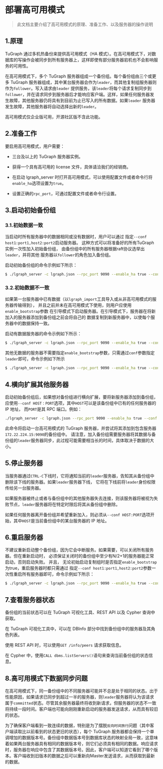 # 部署高可用模式

> 此文档主要介绍了高可用模式的原理、准备工作、以及服务器的操作说明

## 1.原理

TuGraph 通过多机热备份来提供高可用模式（HA 模式）。在高可用模式下，对数据库的写操作会被同步到所有服务器上，这样即使有部分服务器宕机也不会影响服务的可用性。

在高可用模式下，多个 TuGraph 服务器组成一个备份组。每个备份组由三个或更多 TuGraph 服务器组成，其中某台服务器会作为`leader`，而其他复制组服务器则作为`follower`。写入请求由`leader`
提供服务，该`leader`将每个请求复制同步到`follower`，并在请求同步到服务器后才能响应客户端。这样，如果任何服务器发生故障，其他服务器仍将具有到目前为止已写入的所有数据。如果`leader`
服务器发生故障，其他服务器将自动选择出新的`leader`。

高可用模式仅企业版可用，开源社区版不含此功能。

## 2.准备工作

要启用高可用模式，用户需要：

- 三台及以上的 TuGraph 服务器实例。

- 获得一个具有高可用的 license 文件，具体请洽我们的经销商。

- 在启动 lgraph_server 时打开高可用模式，可以使用配置文件或者命令行将`enable_ha`选项设置为`true`。

- 设置正确的`rpc_port`，可通过配置文件或者命令行设置。

## 3.启动初始备份组

### 3.1.初始数据一致

当启动时所有服务器中的数据相同或没有数据时，用户可以通过
指定`--conf host1:port1,host2:port2`启动服务器。
这种方式可以将准备好的所有TuGraph实例一次性加入初始备份组，
由备份组中的所有服务器根据raft协议选举出`leader`，并将其他
服务器以`follower`的角色加入备份组。

启动初始备份组的命令示例如下所示：

```bash
$ ./lgraph_server -c lgraph.json --rpc_port 9090 --enable_ha true --conf 172.22.224.15:9090,172.22.224.16:9090,172.22.224.17:9090
```

### 3.2.初始数据不一致

如果第一台服务器中已有数据（以`lgraph_import`工具导入或从非高可用模式的服务器传输得到），
并且之前并未在高可用模式下使用，则用户应使用`enable_bootstrap`参数
在引导模式下启动服务器。在引导模式下，服务器在将新加入的服务器添加到备份组之前会将自己的
数据复制到新服务器中，以使每个服务器中的数据保持一致。

启动有数据服务器的命令示例如下所示：

```bash
$ ./lgraph_server -c lgraph.json --rpc_port 9090 --enable_ha true --conf 172.22.224.15:9090 --enable_bootstrap true
```

其他无数据的服务器不需要指定`enable_bootstrap`参数，只需通过`conf`参数指定`leader`即可，命令示例如下所示

```bash
$ ./lgraph_server -c lgraph.json --rpc_port 9090 --enable_ha true --conf 172.22.224.15:9090
```

## 4.横向扩展其他服务器

启动初始备份组后，如果想对备份组进行横向扩展，要将新服务器添加到备份组，
应使用`--conf HOST：PORT`选项，其中`HOST`可以是该备份组中已有的任何服务器的 IP 地址，
而`PORT`是其 RPC 端口。例如：

```bash
./lgraph_server -c lgraph.json --rpc_port 9090 --enable_ha true --conf 172.22.224.15:9090
```

此命令将启动一台高可用模式的 TuGraph 服务器，并尝试将其添加到包含服务器`172.22.224.15:9090`的备份组中。
请注意，加入备份组需要服务器将其数据与备份组的`leader`服务器同步，此过程可能需要相当长的时间，具体取决于数据的大小。

## 5.停止服务器

当服务器通过`CTRL-C`下线时，它将通知当前的`leader`服务器，告知其从备份组中删除该下线的服务器。如果`leader`服务器下线，
它将在下线前将`leader`身份权限传给另一台服务器。

如果服务器被终止或者与备份组中的其他服务器失去连接，则该服务器将被视为失败节点，`leader`服务器将在特定时限后将其从备份组中删除。

如果任何服务器离开备份组并希望重新加入，则必须从`--conf HOST:PORT`选项开始，其中`HOST`是当前备份组中的某台服务器的 IP 地址。

## 6.重启服务器

不建议重新启动整个备份组，因为它会中断服务。如果需要，可以关闭所有服务器。但在重新启动时，
必须保证关闭时的备份组中至少有N/2+1的服务器能正常启动，否则启动失败。 并且，
无论初始启动复制组时是否指定`enable_bootstrap`为true，重启服务器时都只需通过
指定`--conf host1:port1,host2:port2`参数一次性重启所有服务器即可，命令示例如下所示：

```bash
$ ./lgraph_server -c lgraph.json --rpc_port 9090 --enable_ha true --conf 172.22.224.15:9090,172.22.224.16:9090,172.22.224.17:9090
```

## 7.查看服务器状态

备份组的当前状态可以在 TuGraph 可视化工具、REST API 以及 Cypher 查询中获取。

在 TuGraph 可视化工具中，可以在 DBInfo 部分中找到备份组中的服务器及其角色列表。

使用 REST API 时，可以使用`GET /info/peers` 请求获取信息。

在 Cypher 中，使用`CALL dbms.listServers()`语句来查询当前备份组的状态信息。

## 8.高可用模式下数据同步问题

在高可用模式下，同一备份组中的不同服务器可能并不总是处于相同的状态。出于性能原因，如果请求已同步到超过一半的服务器，则`leader`服务器将认为该请求属于`committed`状态。尽管其余服务器最终将收到新请求，但服务器的状态不一致将持续一段时间。客户端也可能向刚刚重新启动的服务器发送请求，从而具有较旧的状态。

为了确保客户端看到一致连续的数据，特别是为了摆脱`反向时间旅行`问题（其中客户端读取比以前看到的状态更旧的状态），每个 TuGraph 服务器都会保持一个单调增加的数据版本号。备份组中数据版本号到数据库状态的映射全局一致，这意味着如果两台服务器具有相同的数据版本号，则它们必须具有相同的数据。响应请求时，服务器在响应中包含了其数据版本号。因此，客户端可以知道它看到了哪个版本。客户端收到旧版本的数据之后可以重新向Master发送请求，从而获取到最新的数据。
